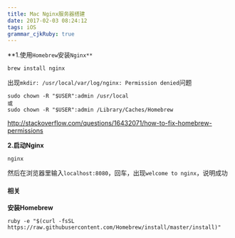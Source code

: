 ```yaml
---
title: Mac Nginx服务器搭建
date: 2017-02-03 08:24:12
tags: iOS
grammar_cjkRuby: true
---
```


**1.使用`Homebrew`安装`Nginx**`

```shell
brew install nginx
```



出现`mkdir: /usr/local/var/log/nginx: Permission denied`问题

```
sudo chown -R "$USER":admin /usr/local
或
sudo chown -R "$USER":admin /Library/Caches/Homebrew
```

http://stackoverflow.com/questions/16432071/how-to-fix-homebrew-permissions



**2.启动Nginx**

```
nginx
```

然后在浏览器里输入`localhost:8080`，回车，出现`welcome to nginx`，说明成功

#### 

#### 相关

**安装Homebrew**

```
ruby -e "$(curl -fsSL https://raw.githubusercontent.com/Homebrew/install/master/install)"
```